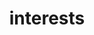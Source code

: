 ---
title: interests
creator_name: Chris Burnell
creator_link: https://chrisburnell.com/note/slash-interests/
directories:
  - https://chrisburnell.github.io/interests-directory/
description: a place for website authors to list out things they’re passionate about and expound on what it is about those things that excites them
---